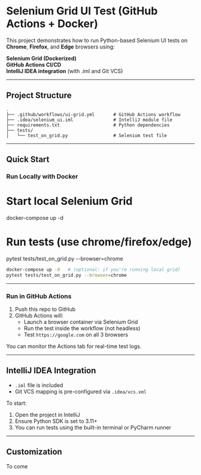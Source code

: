 # Selenium Grid UI Test (GitHub Actions + Docker)

This project demonstrates how to run Python-based Selenium UI tests on **Chrome**, **Firefox**, and **Edge** browsers using:

**Selenium Grid (Dockerized)**  
**GitHub Actions CI/CD**  
**IntelliJ IDEA integration** (with .iml and Git VCS)

---

## Project Structure

```
.
├── .github/workflows/ui-grid.yml       # GitHub Actions workflow
├── .idea/selenium_ui.iml               # IntelliJ module file
├── requirements.txt                    # Python dependencies
├── tests/
│   └── test_on_grid.py                 # Selenium test file
```

---

## Quick Start

### Run Locally with Docker

# Start local Selenium Grid
docker-compose up -d

# Run tests (use chrome/firefox/edge)
pytest tests/test_on_grid.py --browser=chrome
```bash
docker-compose up -d   # (optional: if you're running local grid)
pytest tests/test_on_grid.py --browser=chrome
```

---

### Run in GitHub Actions

1. Push this repo to GitHub
2. GitHub Actions will:
   - Launch a browser container via Selenium Grid
   - Run the test inside the workflow (not headless)
   - Test `https://google.com` on all 3 browsers

You can monitor the Actions tab for real-time test logs.

---

## IntelliJ IDEA Integration

- `.iml` file is included
- Git VCS mapping is pre-configured via `.idea/vcs.xml`

To start:
1. Open the project in IntelliJ
2. Ensure Python SDK is set to 3.11+
3. You can run tests using the built-in terminal or PyCharm runner

---

## Customization

To come

